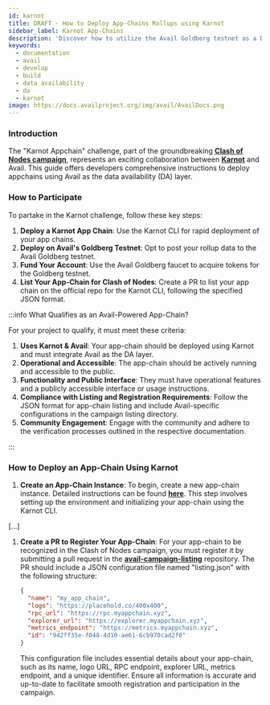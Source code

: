 ```yaml
---
id: karnot
title: DRAFT - How to Deploy App-Chains Rollups using Karnot
sidebar_label: Karnot App-Chains
description: 'Discover how to utilize the Avail Goldberg testnet as a DA layer to build RollApps with the Dymension Froopyland testnet.'
keywords:
  - documentation
  - avail
  - develop
  - build
  - data availability
  - da
  - karnot
image: https://docs.availproject.org/img/avail/AvailDocs.png
---
```


### Introduction

The "Karnot Appchain" challenge, part of the groundbreaking **[<ins>Clash of Nodes campaign</ins>](/category/clash-of-nodes/)**, represents an exciting collaboration between **[<ins>Karnot</ins>](https://www.karnot.xyz/)** and Avail. This guide offers developers comprehensive instructions to deploy appchains using Avail as the data availability (DA) layer.

### How to Participate

To partake in the Karnot challenge, follow these key steps:

1. **Deploy a Karnot App Chain**: Use the Karnot CLI for rapid deployment of your app chains.
1. **Deploy on Avail's Goldberg Testnet**: Opt to post your rollup data to the Avail Goldberg testnet.
1. **Fund Your Account**: Use the Avail Goldberg faucet to acquire tokens for the Goldberg testnet.
1. **List Your App-Chain for Clash of Nodes**: Create a PR to list your app chain on the official repo for the Karnot CLI, following the specified JSON format.

:::info What Qualifies as an Avail-Powered App-Chain?

For your project to qualify, it must meet these criteria:

1. **Uses Karnot & Avail**: Your app-chain should be deployed using Karnot and must integrate Avail as the DA layer.
1. **Operational and Accessible**: The app-chain should be actively running and accessible to the public.
1. **Functionality and Public Interface**: They must have operational features and a publicly accessible interface or usage instructions.
1. **Compliance with Listing and Registration Requirements**: Follow the JSON format for app-chain listing and include Avail-specific configurations in the campaign listing directory.
1. **Community Engagement**: Engage with the community and adhere to the verification processes outlined in the respective documentation.

:::

### How to Deploy an App-Chain Using Karnot

1. **Create an App-Chain Instance**: To begin, create a new app-chain instance. Detailed instructions can be found **[<ins>here</ins>](https://github.com/karnotxyz/madara-cli)**. This step involves setting up the environment and initializing your app-chain using the Karnot CLI.

[...]

1. **Create a PR to Register Your App-Chain**: For your app-chain to be recognized in the Clash of Nodes campaign, you must register it by submitting a pull request in the **[<ins>avail-campaign-listing</ins>](https://github.com/karnotxyz/avail-campaign-listing)** repository. The PR should include a JSON configuration file named "listing.json" with the following structure:

   ```json
   {
     "name": "my_app_chain",
     "logo": "https://placehold.co/400x400",
     "rpc_url": "https://rpc.myappchain.xyz",
     "explorer_url": "https://explorer.myappchain.xyz",
     "metrics_endpoint": "https://metrics.myappchain.xyz",
     "id": "942ff35e-f048-4d10-ae61-6cb970cad2f0"
   }
   ```

   This configuration file includes essential details about your app-chain, such as its name, logo URL, RPC endpoint, explorer URL, metrics endpoint, and a unique identifier. Ensure all information is accurate and up-to-date to facilitate smooth registration and participation in the campaign.
